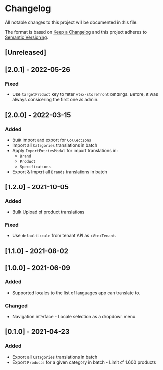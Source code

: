 # Changelog

All notable changes to this project will be documented in this file.

The format is based on [Keep a Changelog](http://keepachangelog.com/en/1.0.0/)
and this project adheres to [Semantic Versioning](http://semver.org/spec/v2.0.0.html).

## [Unreleased]

## [2.0.1] - 2022-05-26

### Fixed
- Use `targetProduct` key to filter `vtex-storefront` bindings. Before, it was always considering the first one as admin.

## [2.0.0] - 2022-03-15
### Added
- Bulk import and export for `Collections`
- Import all `Categories` translations in batch
- Apply `ImportEntriesModal` for import translations in:
  - `Brand`
  - `Product`
  - `Specifications`
- Export & Import all `Brands` translations in batch

## [1.2.0] - 2021-10-05
### Added
- Bulk Upload of product translations

### Fixed
- Use `defaultLocale` from tenant API as `xVtexTenant`.

## [1.1.0] - 2021-08-02

## [1.0.0] - 2021-06-09

### Added
- Supported locales to the list of languages app can translate to.

### Changed
- Navigation interface - Locale selection as a dropdown menu.

## [0.1.0] - 2021-04-23

### Added
- Export all `Categories` translations in batch
- Export `Products` for a given category in batch - Limit of 1.600 products
